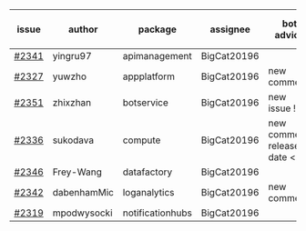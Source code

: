| issue | author | package | assignee | bot advice | created date of issue | target release date | date from target |
| ------ | ------ | ------ | ------ | ------ | ------ | ------ | :-----: |
| [#2341](https://github.com/Azure/sdk-release-request/issues/2341) | yingru97 | apimanagement | BigCat20196 |   | 01-04 | 01-18 |   |
| [#2327](https://github.com/Azure/sdk-release-request/issues/2327) | yuwzho | appplatform | BigCat20196 | new comment.  <br> | 12-22 | 01-17 |   |
| [#2351](https://github.com/Azure/sdk-release-request/issues/2351) | zhixzhan | botservice | BigCat20196 | new issue ! <br> | 01-06 | 01-20 |   |
| [#2336](https://github.com/Azure/sdk-release-request/issues/2336) | sukodava | compute | BigCat20196 | new comment.  <br> release date < 2 ! <br> | 01-04 | 01-06 | 0 |
| [#2346](https://github.com/Azure/sdk-release-request/issues/2346) | Frey-Wang | datafactory | BigCat20196 |   | 01-06 | 01-20 |   |
| [#2342](https://github.com/Azure/sdk-release-request/issues/2342) | dabenhamMic | loganalytics | BigCat20196 | new comment.  <br> | 01-05 | 01-19 |   |
| [#2319](https://github.com/Azure/sdk-release-request/issues/2319) | mpodwysocki | notificationhubs | BigCat20196 |   | 12-17 | 01-03 |   |
